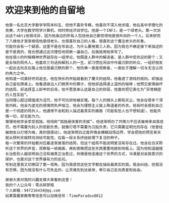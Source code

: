 # 欢迎来到他的自留地
    他是一名北京大学数学学院本科生，但他不喜欢专精，他喜欢不深入地涉猎，他在高中学理化的竞赛，大学在数学院学计算机，同时修经济双学位。他是一个INFJ，是一个绿老头。第一次测出这个mbti他很诧异，因为他身边的所有人包括他自己都觉得他是很外向的一个人。后来研究了八维他才渐渐相信他是绿老头，也很喜欢自己的人格，很喜欢这个魔法老头的形象。
    可能你会有一个疑惑，这里不是在写自述，为什么要用第三人称。因为我也不确定接下来描述的是不是真的，我也想通过这次理性地观察一遍自己，后面就用他来写了。
    他在很小的时候精神世界就存在一组悖论，他既是人群中的解读者，是人群中受欢迎的那个；又是永恒的局外人。他喜欢三句话拆解别人的一生，却习惯在闲谈中作最沉默的听众，一组好朋友一起出去玩走在路上他总是最沉默的那个，他仿佛一直是观察者，一直处于理解一切与无法认同的角力之中。
    他知道一切美好终将逝去，他在快乐的开始就看到了覆灭的结局。他看透了游戏的规则，却强迫自己留在牌桌上。他看透身边人们微笑中的算计，但他却选择递上温热的咖啡；他预见爱情崩坏的结局，却选择呈上卸甲的后背。他不愿意承认这是自己的软弱，他喜欢把它美化为“异常精密的人性实验”。
    当同理心超过阈值成为诅咒，他不可抗拒地被反噬。每个人的镜头上都有灰尘，他会在很多个深夜内耗，他会为虚无的感情而失声啜泣，他会为理想主义披上殉道者的外衣。他有时会感到自己是一个彻底的局外人，他通常不会和别人描述最真实的画面（可能有些人也不想知道），他能共情一切，却无能为力。
    慢慢地他学会享受孤独，他戏称“孤独是侠客的天赋”。他逐渐明白了共情力不应该被用来自我惩罚，他不需要为别人的悲剧负责。就像灯塔不需要为沉船负责，它只需要证明光的存在（他曾经被朋友以灯塔为喻，真的很感动）。他逐渐明白过度共情会模糊战场边界，学会把他的预言家天赋从预判天赋转向测绘可能性，在每一段关系终结前埋下复活的种子。
    每一次繁荣的开始都对应着逐渐衰落的结局，但这个结局不能说明爱没有存在过。他会在白天聆听这个世界的声音，观察每一帧画面，再到夜晚把这些东西重重地砸到地板上。因为他知道越擅长治愈别人越说明自己没有被真正治愈过，热情是他连接这个世界的方式，冷漠是对自我意识的保护，也是对这个世界最有力的反抗。
    写到这里我又切换回了第一视角，因为我感觉这些文字都在描绘最真实的我。我会纠结，但我没有恐惧，因为我没有什么可失去的，让灵魂先到达彼岸，牵引自己走向真爱和自由。

    谢谢大家对我的兴趣支撑大家看到这里！
    我的个人公众号：零点碎梦瓶
    个人邮箱：947216434@qq.com
    如果需要家教等等信息可以加微信号：TimeParadox8012
